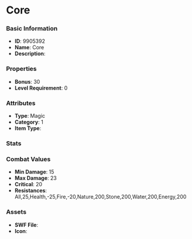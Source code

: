 # Core



### Basic Information

- **ID**: 9905392
- **Name**: Core
- **Description**: 

### Properties

- **Bonus**: 30
- **Level Requirement**: 0

### Attributes

- **Type**: Magic
- **Category**: 1
- **Item Type**: 

### Stats


### Combat Values

- **Min Damage**: 15
- **Max Damage**: 23
- **Critical**: 20
- **Resistances**: All,25,Health,-25,Fire,-20,Nature,200,Stone,200,Water,200,Energy,200

### Assets

- **SWF File**: 
- **Icon**: 

